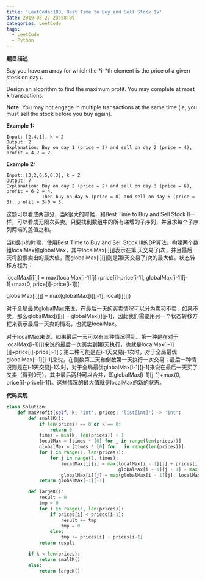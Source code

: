 ```yaml
---
title: 'LeetCode:188. Best Time to Buy and Sell Stock IV'
date: 2019-08-27 23:58:09
categories: LeetCode
tags:
  - LeetCode
  - Python
---
```


**题目描述**

Say you have an array for which the *i-*th element is the price of a given stock on day *i*.

Design an algorithm to find the maximum profit. You may complete at most **k** transactions.

**Note:**
You may not engage in multiple transactions at the same time (ie, you must sell the stock before you buy again).

**Example 1:**

```
Input: [2,4,1], k = 2
Output: 2
Explanation: Buy on day 1 (price = 2) and sell on day 2 (price = 4), profit = 4-2 = 2.
```

**Example 2:**

```
Input: [3,2,6,5,0,3], k = 2
Output: 7
Explanation: Buy on day 2 (price = 2) and sell on day 3 (price = 6), profit = 6-2 = 4.
             Then buy on day 5 (price = 0) and sell on day 6 (price = 3), profit = 3-0 = 3.
```

<!--more-->



这题可以看成两部分，当k很大的时候，和Best Time to Buy and Sell Stock II一样，可以看成无限次买卖。只要找到数组中的所有递增的子序列，并且求每个子序列两端的差值之和。

当k很小的时候，使用Best Time to Buy and Sell Stock III的DP算法。构建两个数组localMax和globalMax，其中localMax\[i][j]表示在第i天交易了j次，并且最后一天将股票卖出的最大值，而globalMax\[i][j]则是第i天交易了j次的最大值。状态转移方程为：

localMax\[i][j] = max(localMax\[i-1][j]+price[i]-price[i-1], globalMax\[i-1][j-1]+max(0, price[i]-price[i-1]))

globalMax\[i][j] = max(globalMax\[i][j-1], local\[i][j])

对于全局最优globalMax来说，在最后一天的买卖情况可以分为卖和不卖，如果不卖，那么globalMax\[i][j] = globalMax\[i][j-1]，因此我们需要用另一个状态转移方程来表示最后一天卖的情况，也就是localMax。

对于localMax来说，如果最后一天可以有三种情况得到。第一种是在对于localMax\[i-1][j]来说的最后一次买卖到第i天执行，也就是localMax\[i-1][j]+price[i]-price[i-1]；第二种可能是在i-1天交易j-1次时，对于全局最优globalMax\[i-1][j-1]来说，在倒数第二天和倒数第一天执行一次交易；最后一种情况则是在i-1天交易j-1次时，对于全局最优globalMax\[i-1][j-1]来说在最后一天买了又卖（得到0元），其中最后两种可以合并，即globalMax\[i-1][j-1]+max(0, price[i]-price[i-1])。这些情况的最大值就是localMax的新的状态。

**代码实现**

```python
class Solution:
    def maxProfit(self, k: 'int', prices: 'list[int]') -> 'int':
        def smallK():
            if len(prices) == 0 or k == 0:
                return 0
            times = min(k, len(prices)) + 1
            localMax = [times * [0] for _ in range(len(prices))]
            globalMax = [times * [0] for _ in range(len(prices))]
            for i in range(1, len(prices)):
                for j in range(1, times):
                    localMax[i][j] = max(localMax[i - 1][j] + prices[i] - prices[i - 1],
                                         globalMax[i - 1][j - 1] + max(prices[i] - prices[i - 1], 0))
                    globalMax[i][j] = max(globalMax[i - 1][j], localMax[i][j])
            return globalMax[-1][-1]

        def largeK():
            result = 0
            tmp = 0
            for i in range(1, len(prices)):
                if prices[i] < prices[i-1]:
                    result += tmp
                    tmp = 0
                else:
                    tmp += prices[i] - prices[i-1]
            return result

        if k < len(prices):
            return smallK()
        else:
            return largeK()
```

